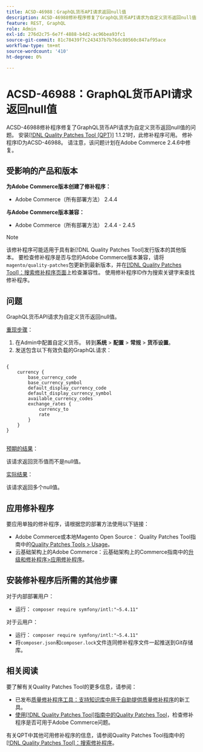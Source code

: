 ```yaml
---
title: ACSD-46988：GraphQL货币API请求返回null值
description: ACSD-46988修补程序修复了GraphQL货币API请求为自定义货币返回null值的问题。 安装[Quality Patches Tool (QPT)](https://experienceleague.adobe.com/en/docs/commerce-knowledge-base/kb/announcements/commerce-announcements/magento-quality-patches-released-new-tool-to-self-serve-quality-patches) 1.1.21后，即可使用此修补程序。 修补程序ID为ACSD-46988。 请注意，该问题计划在Adobe Commerce 2.4.6中修复。
feature: REST, GraphQL
role: Admin
exl-id: 276d2c75-6e7f-4888-b4d2-ac96bea93fc1
source-git-commit: 81c78439f7c243437b7b76dc80560c847af95ace
workflow-type: tm+mt
source-wordcount: '410'
ht-degree: 0%

---
```


# ACSD-46988：GraphQL货币API请求返回null值

ACSD-46988修补程序修复了GraphQL货币API请求为自定义货币返回null值的问题。 安装[[!DNL Quality Patches Tool (QPT)]](https://experienceleague.adobe.com/en/docs/commerce-knowledge-base/kb/announcements/commerce-announcements/magento-quality-patches-released-new-tool-to-self-serve-quality-patches) 1.1.21时，此修补程序可用。 修补程序ID为ACSD-46988。 请注意，该问题计划在Adobe Commerce 2.4.6中修复。

## 受影响的产品和版本

**为Adobe Commerce版本创建了修补程序：**

* Adobe Commerce（所有部署方法） 2.4.4

**与Adobe Commerce版本兼容：**

* Adobe Commerce（所有部署方法） 2.4.4 - 2.4.5

>[!NOTE]
>
>该修补程序可能适用于具有新[!DNL Quality Patches Tool]发行版本的其他版本。 要检查修补程序是否与您的Adobe Commerce版本兼容，请将`magento/quality-patches`包更新到最新版本，并在[[!DNL Quality Patches Tool]：搜索修补程序页面](https://experienceleague.adobe.com/tools/commerce-quality-patches/index.html)上检查兼容性。 使用修补程序ID作为搜索关键字来查找修补程序。

## 问题

GraphQL货币API请求为自定义货币返回null值。

<u>重现步骤</u>：

1. 在Admin中配置自定义货币。 转到&#x200B;**系统** > **配置** > **常规** > **货币设置**。
1. 发送包含以下有效负载的GraphQL请求：

<pre>
<code class="language-graphql">
&lbrace;
    currency &lbrace;
        base_currency_code
        base_currency_symbol
        default_display_currency_code
        default_display_currency_symbol
        available_currency_codes
        exchange_rates &lbrace;
            currency_to
            rate
        &rbrace;
    &rbrace;
&rbrace;
</code>
</pre>

<u>预期的结果</u>：

该请求返回货币值而不是null值。

<u>实际结果</u>：

该请求返回多个null值。

## 应用修补程序

要应用单独的修补程序，请根据您的部署方法使用以下链接：

* Adobe Commerce或本地Magento Open Source： Quality Patches Tool指南中的[Quality Patches Tools > Usage](/help/tools/quality-patches-tool/usage.md)。
* 云基础架构上的Adobe Commerce：云基础架构上的Commerce指南中的[升级和修补程序>应用修补程序](https://experienceleague.adobe.com/docs/commerce-cloud-service/user-guide/develop/upgrade/apply-patches.html)。

## 安装修补程序后所需的其他步骤

对于内部部署用户：

* 运行： `composer require symfony/intl:"~5.4.11"`

对于云用户：

* 运行： `composer require symfony/intl:"~5.4.11"`
* 将`composer.json`和`composer.lock`文件连同修补程序文件一起推送到Git存储库。

## 相关阅读

要了解有关Quality Patches Tool的更多信息，请参阅：

* 已发布[质量修补程序工具：支持知识库中用于自助提供质量修补程序](https://experienceleague.adobe.com/en/docs/commerce-knowledge-base/kb/announcements/commerce-announcements/magento-quality-patches-released-new-tool-to-self-serve-quality-patches)的新工具。
* [使用[!DNL Quality Patches Tool]指南中的Quality Patches Tool](/help/tools/quality-patches-tool/patches-available-in-qpt/check-patch-for-magento-issue-with-magento-quality-patches.md)，检查修补程序是否可用于Adobe Commerce问题。

有关QPT中其他可用修补程序的信息，请参阅Quality Patches Tool指南中的[[!DNL Quality Patches Tool]：搜索修补程序](https://experienceleague.adobe.com/tools/commerce-quality-patches/index.html)。
